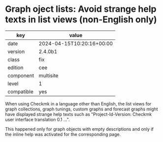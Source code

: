 [//]: # (werk v2)
# Graph oject lists: Avoid strange help texts in list views (non-English only)

key        | value
---------- | ---
date       | 2024-04-15T10:20:16+00:00
version    | 2.4.0b1
class      | fix
edition    | cee
component  | multisite
level      | 1
compatible | yes

When using Checkmk in a language other than English, the list views for graph collections, graph
tunings, custom graphs and forecast graphs might have displayed strange help texts such as
"Project-Id-Version: Checkmk user interface translation 0.1 ...".

This happened only for graph objects with empty descriptions and only if the inline help was
activated for the corresponding page.

